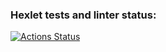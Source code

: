 ### Hexlet tests and linter status:
[![Actions Status](https://github.com/XeL077/backend-project-44/actions/workflows/hexlet-check.yml/badge.svg)](https://github.com/XeL077/backend-project-44/actions)